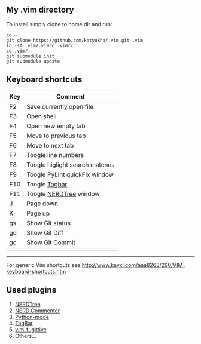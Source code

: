 My .vim directory
-----------------

To install simply clone to home dir and run:

```
cd ~
git clone https://github.com/katyukha/.vim.git .vim
ln -sf .vim/.vimrc .vimrc
cd .vim/
git submodule init
git submodule update
```

Keyboard shortcuts
------------------

|Key      | Comment                                                           |
|---------|-------------------------------------------------------------------|
| F2      | Save currently open file                                          |
| F3      | Open shell                                                        |
| F4      | Open new empty tab                                                |
| F5      | Move to previous tab                                              |
| F6      | Move to next tab                                                  |
| F7      | Toogle line numbers                                               |
| F8      | Toogle higlight search matches                                    |
| F9      | Toogle PyLint quickFix window                                     |
| F10     | Toogle [Tagbar](http://majutsushi.github.io/tagbar/)              |
| F11     | Toogle [NERDTree](https://github.com/scrooloose/nerdtree) window  |
| J       | Page down                                                         |
| K       | Page up                                                           |
| gs      | Show Git status                                                   |
| gd      | Show Git Diff                                                     |
| gc      | Show Git Commit                                                   |
|         |                                                                   |

----------

For generic Vim shortcuts see
http://www.keyxl.com/aaa8263/290/VIM-keyboard-shortcuts.htm


Used plugins
------------

1. [NERDTree](https://github.com/scrooloose/nerdtree)
2. [NERD Commenter](https://github.com/scrooloose/nerdcommenter)
3. [Python-mode](https://github.com/klen/python-mode)
4. [TagBar](https://github.com/majutsushi/tagbar)
5. [vim-fugittive](https://github.com/tpope/vim-fugitive)
6. Others...
